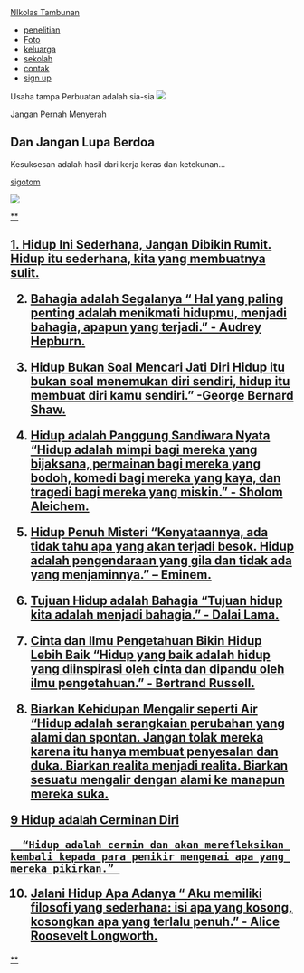 <!DOCTYPE html>
<html lang="en">
<head>
    <meta charset="UTF-8">
    <meta name="viewport" content="width=device-width, initial-scale=1.0">
    <title>nikolas</title>
    <link rel="stylesheet" href="style.css">
</head>
<body>
    <nav>
        <div class="wrapper">
            <div class="logo"><a href=''>NIkolas Tambunan</a></div>
            <div class="menu">
                <ul>
                    <li><a href="#home">penelitian</a></li>
                    <li><a href="#Foto">Foto</a></li>
                    <li><a href="#keluarga">keluarga</a></li>
                    <li><a href="#sekolah">sekolah</a></li>
                    <li><a href="#contak">contak</a></li>
                    <li><a href=""class="tbl-mera">sign up</a></li>
                </ul>
            </div>
        </div>
    </nav>
    <div class="wrapper">
        <section id="Home">
        Usaha tampa Perbuatan adalah sia-sia
            <img src="https://img.freepik.com/free-vector/hand-drawn-devops-illustration_23-2149398796.jpg?ga=GA1.1.253747705.1723198878&semt=ais_hybrid"/>
            <div class="kolom">
                <p class="deskripsi">Jangan Pernah Menyerah</p>
                <h2>Dan Jangan Lupa Berdoa</h2>
                <p>Kesuksesan adalah hasil dari kerja keras dan ketekunan...</p>
                <p><a href=""class="tbl-pink">sigotom</p>
            </div>
        </section>
</body>
</html>
      <img src="https://img.freepik.com/free-photo/person-front-computer-working-html_23-2150040425.jpg?ga=GA1.1.253747705.1723198878&semt=ais_hybrid"/> 
      
                
** <h2>   1. Hidup Ini Sederhana, Jangan Dibikin Rumit.
        Hidup itu sederhana, kita yang membuatnya sulit.

  2. Bahagia adalah Segalanya
     “   Hal yang paling penting adalah menikmati hidupmu, menjadi bahagia, apapun yang terjadi.” - Audrey Hepburn.

3.  Hidup Bukan Soal Mencari Jati Diri
         Hidup itu bukan soal menemukan diri sendiri, hidup itu membuat diri kamu sendiri.” -George Bernard Shaw.
  
4. Hidup adalah Panggung Sandiwara Nyata
       “Hidup adalah mimpi bagi mereka yang bijaksana, permainan bagi mereka yang bodoh, komedi bagi mereka yang kaya, dan tragedi bagi mereka yang miskin.” - Sholom Aleichem.

5. Hidup Penuh Misteri
      “Kenyataannya, ada tidak tahu apa yang akan terjadi besok. Hidup adalah pengendaraan yang gila dan tidak ada yang menjaminnya.” – Eminem.

 6. Tujuan Hidup adalah Bahagia
       “Tujuan hidup kita adalah menjadi bahagia.” - Dalai Lama.

7. Cinta dan Ilmu Pengetahuan Bikin Hidup Lebih Baik
       “Hidup yang baik adalah hidup yang diinspirasi oleh cinta dan dipandu oleh ilmu pengetahuan.” - Bertrand Russell.
 
8. Biarkan Kehidupan Mengalir seperti Air
       “Hidup adalah serangkaian perubahan yang alami dan spontan. Jangan tolak mereka karena itu hanya membuat penyesalan dan duka. Biarkan realita menjadi realita. Biarkan sesuatu mengalir dengan alami ke manapun mereka suka.

9    Hidup adalah Cerminan Diri

      “Hidup adalah cermin dan akan merefleksikan kembali kepada para pemikir mengenai apa yang mereka pikirkan.” 

10. Jalani Hidup Apa Adanya
 “      Aku memiliki filosofi yang sederhana: isi apa yang kosong, kosongkan apa yang terlalu penuh.” - Alice Roosevelt Longworth.

















     </h2>
**
